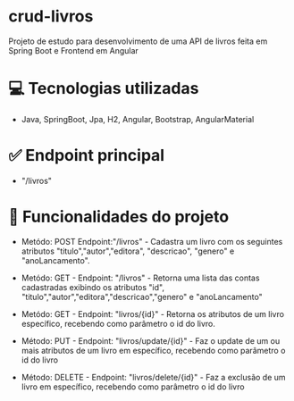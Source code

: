 # crud-livros
Projeto de estudo para desenvolvimento de uma API de livros feita em Spring Boot e Frontend em Angular

# :computer: Tecnologias utilizadas
- Java, SpringBoot, Jpa, H2, Angular, Bootstrap, AngularMaterial

# :white_check_mark: Endpoint principal
- "/livros"
  
# :hammer: Funcionalidades do projeto

- Metódo: POST Endpoint:"/livros" - Cadastra um livro com os seguintes atributos "titulo","autor","editora", "descricao", "genero" e "anoLancamento".
  
- Metódo: GET - Endpoint: "/livros" - Retorna uma lista das contas cadastradas exibindo os atributos "id", "titulo","autor","editora","descricao","genero" e "anoLancamento"
  
- Metódo: GET - Endpoint: "livros/{id}" - Retorna os atributos de um livro específico, recebendo como parâmetro o id do livro.
  
- Método: PUT - Endpoint: "livros/update/{id}" - Faz o update de um ou mais atributos de um livro em específico, recebendo como parâmetro o id do livro
  
- Método: DELETE - Endpoint: "livros/delete/{id}" - Faz a exclusão de um livro em específico, recebendo como parâmetro o id do livro

